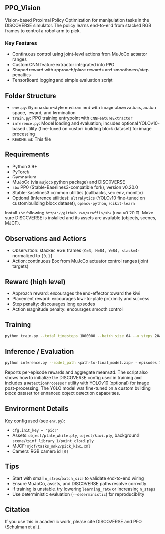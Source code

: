 ## PPO_Vision

Vision-based Proximal Policy Optimization for manipulation tasks in the DISCOVERSE simulator. The policy learns end-to-end from stacked RGB frames to control a robot arm to pick.

### Key Features

- Continuous control using joint-level actions from MuJoCo actuator ranges
- Custom CNN feature extractor integrated into PPO
- Shaped reward with approach/place rewards and smoothness/step penalties
- TensorBoard logging and simple evaluation script

## Folder Structure
- `env.py`: Gymnasium-style environment with image observations, action space, reward, and termination
- `train.py`: PPO training entrypoint with `CNNFeatureExtractor`
- `inference.py`: Model loading and evaluation; includes optional YOLOv10-based utility (fine-tuned on custom building block dataset) for image processing
- `README.md`: This file

## Requirements
- Python 3.9+
- PyTorch
- Gymnasium
- MuJoCo (via `mujoco` python package) and DISCOVERSE
- `sbx` PPO (Stable-Baselines3-compatible fork), version v0.20.0
- Stable-Baselines3 common utilities (callbacks, vec env, monitor)
- Optional (inference utilities): `ultralytics` (YOLOv10 fine-tuned on custom building block dataset), `opencv-python`, `scikit-learn`

Install `sbx` following `https://github.com/araffin/sbx` (use v0.20.0). Make sure DISCOVERSE is installed and its assets are available (objects, scenes, MJCF).

## Observations and Actions
- Observation: stacked RGB frames `(C=3, H=84, W=84, stack=4)` normalized to `[0,1]`
- Action: continuous Box from MuJoCo actuator control ranges (joint targets)

## Reward (high level)
- Approach reward: encourages the end-effector toward the kiwi
- Placement reward: encourages kiwi-to-plate proximity and success
- Step penalty: discourages long episodes
- Action magnitude penalty: encourages smooth control

## Training

```bash
python train.py --total_timesteps 1000000 --batch_size 64 --n_steps 2048 --learning_rate 3e-4 --seed 42 --render
```


## Inference / Evaluation

```bash
python inference.py --model_path <path-to-final_model.zip> --episodes 10 --deterministic --render
```

Reports per-episode rewards and aggregate mean/std. The script also shows how to initialize the DISCOVERSE config used in training and includes a `DetectionProcessor` utility with YOLOv10 (optional) for image post-processing. The YOLO model was fine-tuned on a custom building block dataset for enhanced object detection capabilities.

## Environment Details
Key config used (see `env.py`):
- `cfg.init_key = "pick"`
- Assets: `object/plate_white.ply`, `object/kiwi.ply`, background `scene/tsimf_library_1/point_cloud.ply`
- MJCF: `mjcf/tasks_mmk2/pick_kiwi.xml`
- Camera: RGB camera id `[0]`


## Tips
- Start with small `n_steps`/`batch_size` to validate end-to-end wiring
- Ensure MuJoCo, assets, and DISCOVERSE paths resolve correctly
- If training is unstable, try lowering `learning_rate` or increasing `n_steps`
- Use deterministic evaluation (`--deterministic`) for reproducibility

## Citation
If you use this in academic work, please cite DISCOVERSE and PPO (Schulman et al.).
